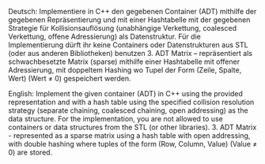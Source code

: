 Deutsch:
Implementiere in C++ den gegebenen Container (ADT) mithilfe der gegebenen Repräsentierung
und mit einer Hashtabelle mit der gegebenen Strategie für Kollisionsauflösung (unabhängige
Verkettung, coalesced Verkettung, offene Adressierung) als Datenstruktur. Für die
Implementierung dürft ihr keine Containers oder Datenstrukturen aus STL (oder aus anderen
Bibliotheken) benutzen
  3. ADT Matrix – repräsentiert als schwachbesetzte Matrix (sparse) mithilfe einer 
Hashtabelle mit offener Adressierung, mit doppeltem Hashing wo Tupel der Form (Zeile,
Spalte, Wert) (Wert ≠ 0) gespeichert werden.


English:
Implement the given container (ADT) in C++ using the provided representation 
and with a hash table using the specified collision resolution strategy (separate 
chaining, coalesced chaining, open addressing) as the data structure. For the 
implementation, you are not allowed to use containers or data structures from the STL (or other libraries).
  3. ADT Matrix - represented as a sparse matrix using a hash table with open addressing,
with double hashing where tuples of the form (Row, Column, Value) (Value ≠ 0) are stored.

